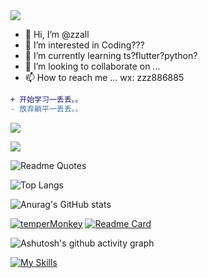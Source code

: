 <img src="https://readme-typing-svg.herokuapp.com/?lines=Love%20your%20life;enjoy%20your%20step&font=Roboto" />

- 👋 Hi, I’m @zzall
- 👀 I’m interested in Coding???
- 🌱 I’m currently learning ts?flutter?python?
- 💞️ I’m looking to collaborate on ...
- 📫 How to reach me ...
wx: zzz886885

```diff
+ 开始学习一丢丢。。
- 放弃躺平一丢丢。。
```
<!-- 多少人访问了 -->
![](https://komarev.com/ghpvc/?username=zzall)

<!-- 网站数据卡片 -->
![](https://stats.justsong.cn/api/juejin?id=3597257776570791)

<!-- 引用 -->
![Readme Quotes](https://quotes-github-readme.vercel.app/api?type=horizontal&theme=nord?myquote=Love%20your%20life%2C%20enjoy%20your%20step)

<!-- 最常用语言 -->
![Top Langs](https://github-readme-stats.vercel.app/api/top-langs/?username=zzall&layout=compact)

<!-- github贡献概述 -->
![Anurag's GitHub stats](https://github-readme-stats.vercel.app/api?username=zzall&show_icons=true&theme=onedark)

<!-- 另一种贡献样式 -->
<!-- ![GitHub Streak](https://github-readme-streak-stats.herokuapp.com/?user=zzall)-->

<!-- 奖杯 -->
<!-- ![trophy](https://github-profile-trophy.vercel.app/?username=zzall&theme=onedark)-->





<!-- 自定义置顶项目 -->
[![temperMonkey](https://github-readme-stats.vercel.app/api/pin/?username=zzall&repo=temperMonkey)](https://github.com/zzall/temperMonkey)  [![Readme Card](https://github-readme-stats.vercel.app/api/pin/?username=zzall&repo=visualization-mock-server)](https://github.com/zzall/visualization-mock-server)


<!-- 活跃贡献图 -->
![Ashutosh's github activity graph](https://activity-graph.herokuapp.com/graph?username=zzall&theme=react-dark)

[![My Skills](https://skillicons.dev/icons?i=js,html,css,react,vue,vscode,vite,ts)](https://skillicons.dev)

<!---
zzall/zzall is a ✨ special ✨ repository because its `README.md` (this file) appears on your GitHub profile.
You can click the Preview link to take a look at your changes.
--->
